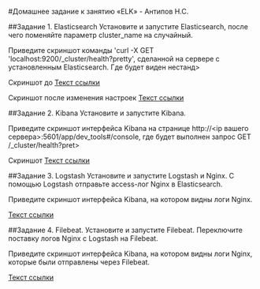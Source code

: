 #Домашнее задание к занятию «ELK» - Антипов Н.С.

##Задание 1. Elasticsearch
Установите и запустите Elasticsearch, после чего поменяйте параметр cluster_name на случайный.

Приведите скриншот команды 'curl -X GET 'localhost:9200/_cluster/health?pretty', сделанной на сервере с установленным Elasticsearch. Где будет виден нестанд>

Скриншот до
[Текст ссылки](https://www.example.com)

Скриншот после изменения настроек
[Текст ссылки](https://www.example.com)


##Задание 2. Kibana
Установите и запустите Kibana.

Приведите скриншот интерфейса Kibana на странице http://<ip вашего сервера>:5601/app/dev_tools#/console, где будет выполнен запрос GET /_cluster/health?pret>

Скриншот
[Текст ссылки](https://www.example.com)

##Задание 3. Logstash
Установите и запустите Logstash и Nginx. С помощью Logstash отправьте access-лог Nginx в Elasticsearch.

Приведите скриншот интерфейса Kibana, на котором видны логи Nginx.

[Текст ссылки](https://www.example.com)

##Задание 4. Filebeat.
Установите и запустите Filebeat. Переключите поставку логов Nginx с Logstash на Filebeat.

Приведите скриншот интерфейса Kibana, на котором видны логи Nginx, которые были отправлены через Filebeat.

[Текст ссылки](https://www.example.com)

